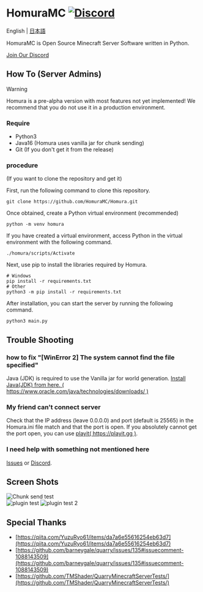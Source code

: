 # HomuraMC [![Discord](https://img.shields.io/discord/1141329766889300070.svg?label=&logo=discord&logoColor=ffffff&color=7389D8&labelColor=6A7EC2)](https://discord.gg/967gvTTEWc)
English | [日本語](https://github.com/HomuraMC/Homura/blob/main/README_JA.md)

HomuraMC is Open Source Minecraft Server Software written in Python.  

[Join Our Discord](https://discord.gg/967gvTTEWc)
## How To (Server Admins)
> [!WARNING]  
> Homura is a pre-alpha version with most features not yet implemented! We recommend that you do not use it in a production environment. 
### Require
* Python3
* Java16 (Homura uses vanilla jar for chunk sending)
* Git (If you don't get it from the release)
### procedure
(If you want to clone the repository and get it)

First, run the following command to clone this repository.
```
git clone https://github.com/HomuraMC/Homura.git
```
Once obtained, create a Python virtual environment (recommended)
```
python -m venv homura
```
If you have created a virtual environment, access Python in the virtual environment with the following command.
```
./homura/scripts/Activate
```
Next, use pip to install the libraries required by Homura.
```
# Windows
pip install -r requirements.txt
# Other
python3 -m pip install -r requirements.txt
```
After installation, you can start the server by running the following command.
```
python3 main.py
```

## Trouble Shooting
### how to fix "[WinError 2] The system cannot find the file specified"
Java (JDK) is required to use the Vanilla jar for world generation.
[Install Java(JDK) from here. ( https://www.oracle.com/java/technologies/downloads/ )](https://www.oracle.com/java/technologies/downloads/)

### My friend can't connect server
Check that the IP address (leave 0.0.0.0) and port (default is 25565) in the Homura.ini file match and that the port is open. If you absolutely cannot get the port open, you can use [playit( https://playit.gg )](https://playit.gg/).

### I need help with something not mentioned here
[Issues](https://github.com/HomuraMC/Homura/issues) or [Discord](https://discord.gg/967gvTTEWc).

## Screen Shots
![Chunk send test](https://cdn.discordapp.com/attachments/1141329767858196522/1163013839932112987/image.png?ex=653e080b&is=652b930b&hm=7dcf4c7fb4ccfb8c7143032305758ab179d690f00d7ee3ac2684f9cfdefa9476&)  
![plugin test](https://cdn.discordapp.com/attachments/1141329767858196522/1162564910253879416/image.png?ex=653c65f2&is=6529f0f2&hm=d92e2095fad488ea43bb54c094ea6edfc968a84b865283ed6d1b3d85821c6ee9&)
![plugin test 2](https://cdn.discordapp.com/attachments/1141329767858196522/1162565031901282324/image.png?ex=653c660f&is=6529f10f&hm=48022d707ae097bc4c75a2df44efb9cf0be58272471aec67d92002d34cb65cf6&)

## Special Thanks
- [https://qiita.com/YuzuRyo61/items/da7a6e55616254eb63d7](https://qiita.com/YuzuRyo61/items/da7a6e55616254eb63d7)
- [https://github.com/barneygale/quarry/issues/135#issuecomment-1088143509](https://github.com/barneygale/quarry/issues/135#issuecomment-1088143509)
- [https://github.com/TMShader/QuarryMinecraftServerTests/](https://github.com/TMShader/QuarryMinecraftServerTests/)